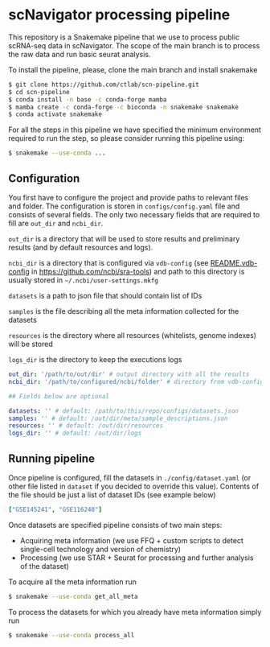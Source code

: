 # scNavigator processing pipeline

This repository is a Snakemake pipeline that we use to process public scRNA-seq data in scNavigator.
The scope of the main branch is to process the raw data and run basic seurat analysis.


To install the pipeline, please, clone the main branch and install snakemake
```bash
$ git clone https://github.com/ctlab/scn-pipeline.git 
$ cd scn-pipeline
$ conda install -n base -c conda-forge mamba
$ mamba create -c conda-forge -c bioconda -n snakemake snakemake
$ conda activate snakemake
```

For all the steps in this pipeline we have specified 
the minimum environment required to run the step, so please consider running this pipeline using:

```bash
$ snakemake --use-conda ...
```

## Configuration

You first have to configure the project and provide paths to relevant 
files and folder. The configuration is storen in `configs/config.yaml` file and
consists of several fields. The only two necessary fields that are required to fill are `out_dir` and `ncbi_dir`.

`out_dir` is a directory that will be used to store results and preliminary results (and by default resources and logs).

`ncbi_dir` is a directory that is configured via `vdb-config` 
(see [README.vdb-config](https://github.com/ncbi/sra-tools/blob/master/README-vdb-config) in https://github.com/ncbi/sra-tools)
and path to this directory is usually stored in `~/.ncbi/user-settings.mkfg`

`datasets` is a path to json file that should contain list of IDs

`samples` is the file describing all the meta information collected for the datasets

`resources` is the directory where all resources (whitelists, genome indexes) will be stored

`logs_dir` is the directory to keep the executions logs

```yaml
out_dir: '/path/to/out/dir' # output directory with all the results
ncbi_dir: '/path/to/configured/ncbi/folder' # directory from vdb-config

## Fields below are optional

datasets: '' # default: /path/to/this/repo/configs/datasets.json
samples: '' # default: /out/dir/meta/sample_descriptions.json
resources: '' # default: /out/dir/resources
logs_dir: '' # default: /out/dir/logs
```

## Running pipeline

Once pipeline is configured, fill the datasets in `./config/dataset.yaml`
(or other file listed in `dataset` if you decided to override this value). 
Contents of the file should be just a list of dataset IDs (see example below)

```yaml
["GSE145241", "GSE116240"]
```

Once datasets are specified pipeline consists of two main steps:

* Acquiring meta information 
(we use FFQ + custom scripts to detect single-cell technology and version of chemistry)
* Processing (we use STAR + Seurat for processing and further analysis of the dataset)

To acquire all the meta information run

```bash
$ snakemake --use-conda get_all_meta
```

To process the datasets for which you already have meta information simply run

```bash
$ snakemake --use-conda process_all
```
